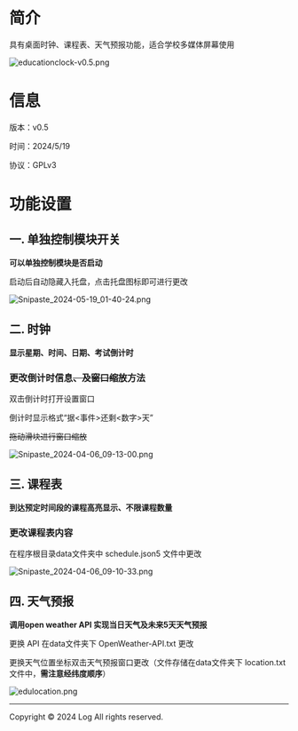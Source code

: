 # 简介

具有桌面时钟、课程表、天气预报功能，适合学校多媒体屏幕使用

![educationclock-v0.5.png](https://s2.loli.net/2024/05/19/odck6U2qWzPKZJB.png)

# 信息

版本：v0.5

时间：2024/5/19

协议：GPLv3

# 功能设置

## 一. 单独控制模块开关

**可以单独控制模块是否启动**

启动后自动隐藏入托盘，点击托盘图标即可进行更改

![Snipaste_2024-05-19_01-40-24.png](https://s2.loli.net/2024/05/19/K9QfVBHXYMFGuPT.png)

## 二. 时钟

**显示星期、时间、日期、考试倒计时**

### 更改倒计时信息~~、及窗口缩放~~方法

双击倒计时打开设置窗口

倒计时显示格式“据<事件>还剩<数字>天”

~~拖动滑块进行窗口缩放~~

![Snipaste_2024-04-06_09-13-00.png](https://s2.loli.net/2024/04/06/tFi6ejuzHyE8OQ9.png)

## 三. 课程表

**到达预定时间段的课程高亮显示、不限课程数量**

### 更改课程表内容

在程序根目录data文件夹中 schedule.json5 文件中更改

![Snipaste_2024-04-06_09-10-33.png](https://s2.loli.net/2024/04/06/JR1aS6KWwbXPhgE.png)

## 四. 天气预报

**调用open weather API 实现当日天气及未来5天天气预报**

更换 API 在data文件夹下 OpenWeather-API.txt 更改

更换天气位置坐标双击天气预报窗口更改（文件存储在data文件夹下 location.txt 文件中，**需注意经纬度顺序**）

![edulocation.png](https://s2.loli.net/2024/05/19/nYFcgqUQ4OPikK6.png)

------

Copyright © 2024  Log  All rights reserved.

